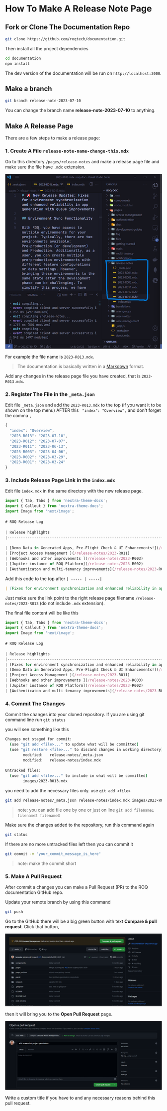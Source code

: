 # How To Make A Release Note Page

## Fork or Clone The Documentation Repo

```sh
git clone https://github.com/roqtech/documentation.git
```

Then install all the project dependencies

```sh
cd documentation
npm install
```

The dev version of the documentation will be run on `http://localhost:3000`.

## Make a branch

```sh
git branch release-note-2023-07-10
```

You can change the branch name **release-note-2023-07-10** to anything.

## Make A Release Page

There are a few steps to make a release page: 

### 1. Create A File `release-note-name-change-this.mdx`
Go to this directory `/pages/release-notes` and make a release page file and make sure the file have `.mdx` extension.

![create a release note page](images/create-page.png)

 For example the file name is `2023-R013.mdx`.

> The documentation is basically written in a [Markdown](https://www.markdownguide.org/) format.

Add any changes in the release page file you have created, that is `2023-R013.mdx`.

### 2. Register The File in the `_meta.json`

Edit file `_meta.json` and add the `2023-R013.mdx` to the top (if you want it to be shown on the top menu) AFTER this ` "index": "Overview",` and don't forget the comma `,`

```js
{
  "index": "Overview",
  "2023-R013": "2023-07-10",
  "2023-R012": "2023-07-07",
  "2023-R011": "2023-06-13",
  "2023-R003": "2023-04-06",
  "2023-R002": "2023-03-29",
  "2023-R001": "2023-03-24"
}

```

### 3. Include Release Page Link in the `index.mdx`

Edit file `index.mdx` in the same directory with the new release page.

```ts
import { Tab, Tabs } from 'nextra-theme-docs';
import { Callout } from 'nextra-theme-docs';
import Image from 'next/image';

# ROQ Release Log

| Release highlights                                                       | Date       |
|--------------------------------------------------------------------------|------------|

| [Demo Data in Generated Apps, Pre-Flight Check & UI Enhancements!](/release-notes/2023-R012) | 2023/07/07 |     
| [Project Access Management ](/release-notes/2023-R011)                   | 2023/06/13 |     
| [Webhooks and other improvements ](/release-notes/2023-R003)             | 2023/06/06 |     
| [Jupiter instance of ROQ Platform](/release-notes/2023-R002)             | 2023/03/29 |     
| [Authenticaton and multi-tenancy improvements](/release-notes/2023-R001) | 2023/06/24 |

```

Add this code to the top after `| ----- | -----|`

```md
| [Fixes for environment synchronization and enhanced reliability in app generation with queue improvements](/release-notes/2023-R013) | 2023/07/10 |     

```

Just make sure the link point to the right release page filename
`/release-notes/2023-R013` (do not include `.mdx` extension).

The final file content will be like this

```ts
import { Tab, Tabs } from 'nextra-theme-docs';
import { Callout } from 'nextra-theme-docs';
import Image from 'next/image';

# ROQ Release Log

| Release highlights                                                       | Date       |
|--------------------------------------------------------------------------|------------|
| [Fixes for environment synchronization and enhanced reliability in app generation with queue improvements](/release-notes/2023-R013) | 2023/07/10 |     
| [Demo Data in Generated Apps, Pre-Flight Check & UI Enhancements!](/release-notes/2023-R012) | 2023/07/07 |     
| [Project Access Management ](/release-notes/2023-R011)                   | 2023/06/13 |     
| [Webhooks and other improvements ](/release-notes/2023-R003)             | 2023/06/06 |     
| [Jupiter instance of ROQ Platform](/release-notes/2023-R002)             | 2023/03/29 |     
| [Authenticaton and multi-tenancy improvements](/release-notes/2023-R001) | 2023/06/24 |
```

### 4. Commit The Changes

Commit the changes into your cloned repository. If you are using git command line run `git status`

you will see something like this

```sh
Changes not staged for commit:
  (use "git add <file>..." to update what will be committed)
  (use "git restore <file>..." to discard changes in working directory)
        modified:   release-notes/_meta.json
        modified:   release-notes/index.mdx

Untracked files:
  (use "git add <file>..." to include in what will be committed)
        images/2023-R013.mdx

```

you need to add the necessary files only. use `git add <file>`

```sh
git add release-notes/_meta.json release-notes/index.mdx images/2023-R013.mdx
```

> note: you can add file one by one or just on line `git add filename1 filename2 filename3`

Make sure the changes added to the repository, run this command again

```sh
git status
```

If there are no more untracked files left then you can commit it

```sh
git commit -m "your_commit_message_is_here"
```

> note: make the commit short

### 5. Make A Pull Request

After commit a changes you can make a Pull Request (PR) to the ROQ documentation GitHub repo.

Update your remote branch by using this command

```sh
git push
```

Go to the GitHub there will be a big green button with text **Compare & pull request**. Click that button,

![PR](/images/pull-request.png)

then it will bring you to the **Open Pull Request** page.

![Open PR](/images/open-pull.png)

Write a custom title if you have to and any necessary reasons behind this pull request.


